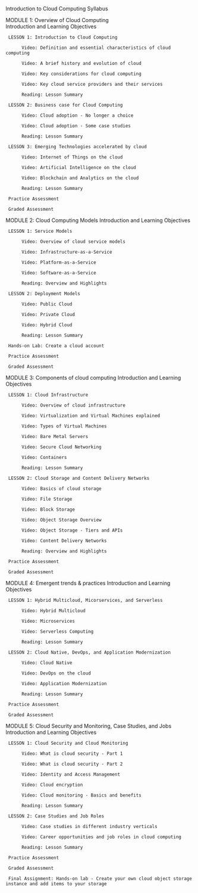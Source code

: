Introduction to Cloud Computing Syllabus
  

MODULE 1: Overview of Cloud Computing  
     Introduction and Learning Objectives

     LESSON 1: Introduction to Cloud Computing 

          Video: Definition and essential characteristics of cloud computing

          Video: A brief history and evolution of cloud

          Video: Key considerations for cloud computing

          Video: Key cloud service providers and their services

          Reading: Lesson Summary

     LESSON 2: Business case for Cloud Computing

          Video: Cloud adoption - No longer a choice

          Video: Cloud adoption - Some case studies

          Reading: Lesson Summary

     LESSON 3: Emerging Technologies accelerated by cloud

          Video: Internet of Things on the cloud

          Video: Artificial Intelligence on the cloud

          Video: Blockchain and Analytics on the cloud

          Reading: Lesson Summary

     Practice Assessment

     Graded Assessment

  

MODULE 2: Cloud Computing Models
     Introduction and Learning Objectives

     LESSON 1: Service Models

          Video: Overview of cloud service models

          Video: Infrastructure-as-a-Service

          Video: Platform-as-a-Service

          Video: Software-as-a-Service

          Reading: Overview and Highlights

     LESSON 2: Deployment Models

          Video: Public Cloud

          Video: Private Cloud

          Video: Hybrid Cloud

          Reading: Lesson Summary

     Hands-on Lab: Create a cloud account 

     Practice Assessment

     Graded Assessment

  

MODULE 3: Components of cloud computing
     Introduction and Learning Objectives

     LESSON 1: Cloud Infrastructure

          Video: Overview of cloud infrastructure

          Video: Virtualization and Virtual Machines explained

          Video: Types of Virtual Machines

          Video: Bare Metal Servers

          Video: Secure Cloud Networking

          Video: Containers

          Reading: Lesson Summary

     LESSON 2: Cloud Storage and Content Delivery Networks

          Video: Basics of cloud storage

          Video: File Storage

          Video: Block Storage

          Video: Object Storage Overview

          Video: Object Storage - Tiers and APIs

          Video: Content Delivery Networks

          Reading: Overview and Highlights

     Practice Assessment

     Graded Assessment

  

MODULE 4: Emergent trends & practices
     Introduction and Learning Objectives

     LESSON 1: Hybrid Multicloud, Micorservices, and Serverless

          Video: Hybrid Multicloud

          Video: Microservices

          Video: Serverless Computing

          Reading: Lesson Summary

     LESSON 2: Cloud Native, DevOps, and Application Modernization

          Video: Cloud Native

          Video: DevOps on the cloud

          Video: Application Modernization

          Reading: Lesson Summary

     Practice Assessment

     Graded Assessment

  

MODULE 5: Cloud Security and Monitoring, Case Studies, and Jobs
     Introduction and Learning Objectives

     LESSON 1: Cloud Security and Cloud Monitoring

          Video: What is cloud security - Part 1

          Video: What is cloud security - Part 2

          Video: Identity and Access Management

          Video: Cloud encryption

          Video: Cloud monitoring - Basics and benefits

          Reading: Lesson Summary

     LESSON 2: Case Studies and Job Roles

          Video: Case studies in different industry verticals

          Video: Career opportunities and job roles in cloud computing

          Reading: Lesson Summary

     Practice Assessment

     Graded Assessment

     Final Assignment: Hands-on lab - Create your own cloud object storage instance and add items to your storage

